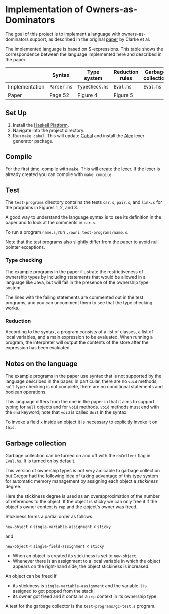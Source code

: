 # Implementation of Owners-as-Dominators

The goal of this project is to implement a language with owners-as-dominators support,
as described in the original [paper](http://citeseerx.ist.psu.edu/viewdoc/summary?doi=10.1.1.23.2115) by Clarke et al.

The implemented language is based on S-expressions.
This table shows the correspondence between the language implemented here and described in the paper.

|                | Syntax      | Type system    | Reduction rules | Garbage collection |
|----------------|-------------|----------------|-----------------|--------------------|
| Implementation | `Parser.hs` | `TypeCheck.hs` | `Eval.hs`       | `Eval.hs`          |
| Paper          | Page 52     | Figure 4       | Figure 5        |                    |

## Set Up
1. Install the [Haskell Platform](https://www.haskell.org/platform/).
2. Navigate into the project directory.
3. Run `make cabal`. This will update [Cabal](https://www.haskell.org/cabal/) and install the
   [Alex](https://www.haskell.org/alex/) lexer generator package.

## Compile
For the first time, compile with `make`. This will create the lexer.
If the lexer is already created you can compile with `make compile`.

## Test
The `test-programs` directory contains the tests `car.s`, `pair.s`, and `link.s`
  for the programs in Figures 1, 2, and 3.

A good way to understand the language syntax is to see its definition
in the paper and to look at the comments in `car.s`.

To run a program `name.s`, run `./owni test-programs/name.s`.

Note that the test programs also slightly differ from the paper to avoid null pointer exceptions.

### Type checking
The example programs in the paper illustrate the restrictiveness of ownership types
by including statements that would be allowed in a language like Java, but will
fail in the presence of the ownership type system.

The lines with the failing statements are commented out in the test programs, and you can uncomment them
to see that the type checking works.

### Reduction
According to the syntax, a program consists of a list of classes, a list of local variables,
and a main expression to be evaluated.
When running a program, the interpreter will output the contents of the store after
the expression has been evaluated.

## Notes on the language
The example programs in the paper use syntax that is not supported by the language
described in the paper. In particular, there are no `void` methods, `null` type checking is not complete,
there are no conditional statements and boolean operations.

This language differs from the one in the paper in that it aims to support typing for `null` objects
and for `void` methods.
`void` methods must end with the `end` keyword; note that `void` is called `Unit` in the syntax.

To invoke a field `x` inside an object it is necessary to explicitly invoke it on `this`.

## Garbage collection
Garbage collection can be turned on and off with the `doCollect` flag in `Eval.hs`.
It is turned on by default.

This version of ownership types is not very amicable to garbage collection but
[Gregor](http://the.gregor.institute) had the following idea of taking advantage of this type system for automatic
memory management by assigning each object a _stickiness_ degree.

Here the stickiness degree is used as an overapproximation of the number
 of references to the object.
If the object is sticky we can only free it if the object's
owner context is `rep` and the object's owner was freed.

Stickiness forms a partial order as follows:

`new-object` < `single-variable-assignment` < `sticky`

and

`new-object` < `single-field-assignment` < `sticky`

- When an object is created its stickiness is set to `new-object`.
- Whenever there is an assignment to a local variable in which the object appears
  on the right-hand side, the object stickiness is increased.

An object can be freed if
- its stickiness is `single-variable-assignment` and the variable
  it is assigned to got popped from the stack;
- its owner got freed and it contains a `rep` context in its ownership type.

A test for the garbage collector is the `test-programs/gc-test.s` program.